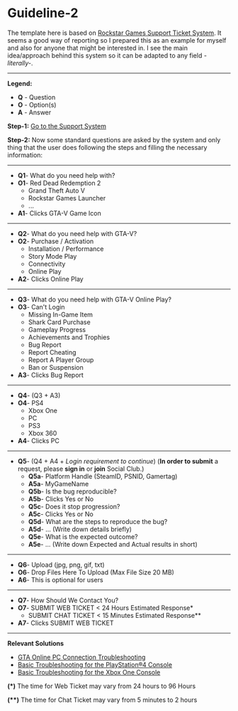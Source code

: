 Guideline-2
===========

The template here is based on [Rockstar Games Support Ticket System](https://support.rockstargames.com/). It seems a good way of reporting so I prepared this as an example for myself and also for anyone that might be interested in. I see the main idea/approach behind this system so it can be adapted to any field *-literally-*.

------------------------------------------------------------------------------------------------

**Legend:**
- **Q** - Question
- **O** - Option(s)
- **A** - Answer

**Step-1:** [Go to the Support System](https://support.rockstargames.com/)

**Step-2:** Now some standard questions are asked by the system and only thing that the user does following the steps and filling the necessary information:

-------------------------------------
- **Q1**- What do you need help with?
- **O1**- Red Dead Redemption 2
  - Grand Theft Auto V
  - Rockstar Games Launcher
  - ...
- **A1**- Clicks GTA-V Game Icon
-------------------------------------
- **Q2**- What do you need help with GTA-V?
- **O2**- Purchase / Activation
  - Installation / Performance
  - Story Mode Play
  - Connectivity
  - Online Play
- **A2**- Clicks Online Play
-------------------------------------
- **Q3**- What do you need help with GTA-V Online Play?
- **O3**- Can't Login
  - Missing In-Game Item 
  - Shark Card Purchase
  - Gameplay Progress
  - Achievements and Trophies
  - Bug Report
  - Report Cheating
  - Report A Player Group
  - Ban or Suspension
- **A3**- Clicks Bug Report
-------------------------------------
- **Q4**- (Q3 + A3)
- **O4**- PS4
  - Xbox One
  - PC
  - PS3
  - Xbox 360
- **A4**- Clicks PC
-------------------------------------
- **Q5**- (Q4 + A4 + *Login requirement to continue*)
(**In order to submit** a request, please **sign in** or **join** Social Club.)
  - **Q5a**- Platform Handle (SteamID, PSNID, Gamertag)
  - **A5a**- MyGameName
  - **Q5b**- Is the bug reproducible?
  - **A5b**- Clicks Yes or No
  - **Q5c**- Does it stop progression?
  - **A5c**- Clicks Yes or No
  - **Q5d**- What are the steps to reproduce the bug?
  - **A5d**- ... (Write down details briefly)
  - **Q5e**- What is the expected outcome?
  - **A5e**- ... (Write down Expected and Actual results in short)
-------------------------------------
- **Q6**- Upload (jpg, png, gif, txt)
- **O6**- Drop Files Here To Upload (Max File Size 20 MB)
- **A6**- This is optional for users
-------------------------------------
- **Q7**- How Should We Contact You?
- **O7**- SUBMIT WEB TICKET < 24 Hours Estimated Response*
  - SUBMIT CHAT TICKET < 15 Minutes Estimated Response**
- **A7**- Clicks SUBMIT WEB TICKET
-------------------------------------
  **Relevant Solutions**
- [GTA Online PC Connection Troubleshooting](https://support.rockstargames.com/articles/200525767/GTA-Online-PC-Connection-Troubleshooting)
- [Basic Troubleshooting for the PlayStation®4 Console](https://support.rockstargames.com/articles/204233943/Basic-Troubleshooting-for-the-PlayStation-4-Console)
- [Basic Troubleshooting for the Xbox One Console](https://support.rockstargames.com/articles/204233953/Basic-Troubleshooting-for-the-Xbox-One-Console)

**(\*)**  The time for Web Ticket may vary from 24 hours to 96 Hours

**(\**)** The time for Chat Ticket may vary from 5 minutes to 2 hours
